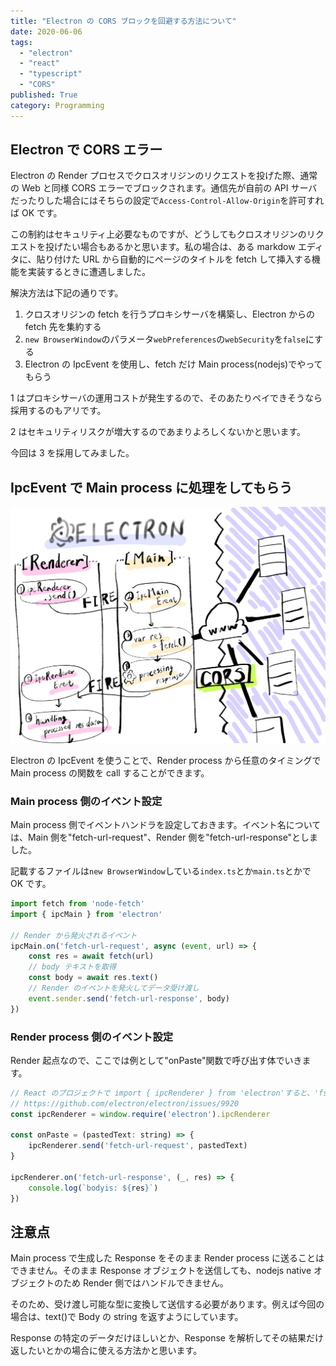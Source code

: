 ```yaml
---
title: "Electron の CORS ブロックを回避する方法について"
date: 2020-06-06
tags:
  - "electron"
  - "react"
  - "typescript"
  - "CORS"
published: True
category: Programming
---
```


## Electron で CORS エラー

Electron の Render プロセスでクロスオリジンのリクエストを投げた際、通常の Web と同様 CORS エラーでブロックされます。通信先が自前の API サーバだったりした場合にはそちらの設定で`Access-Control-Allow-Origin`を許可すれば OK です。

この制約はセキュリティ上必要なものですが、どうしてもクロスオリジンのリクエストを投げたい場合もあるかと思います。私の場合は、ある markdow エディタに、貼り付けた URL から自動的にページのタイトルを fetch して挿入する機能を実装するときに遭遇しました。

<!--more-->

解決方法は下記の通りです。

1. クロスオリジンの fetch を行うプロキシサーバを構築し、Electron からの fetch 先を集約する
2. `new BrowserWindow`のパラメータ`webPreferences`の`webSecurity`を`false`にする
3. Electron の IpcEvent を使用し、fetch だけ Main process(nodejs)でやってもらう

1 はプロキシサーバの運用コストが発生するので、そのあたりペイできそうなら採用するのもアリです。

2 はセキュリティリスクが増大するのであまりよろしくないかと思います。

今回は 3 を採用してみました。

## IpcEvent で Main process に処理をしてもらう

![処理フロー](/images/old/images/20200610/image.png)

Electron の IpcEvent を使うことで、Render process から任意のタイミングで Main  process の関数を call することができます。

### Main process 側のイベント設定

Main process 側でイベントハンドラを設定しておきます。イベント名については、Main 側を"fetch-url-request"、Render 側を"fetch-url-response"としました。

記載するファイルは`new BrowserWindow`している`index.ts`とか`main.ts`とかで OK です。

```js
import fetch from 'node-fetch'
import { ipcMain } from 'electron'

// Render から発火されるイベント
ipcMain.on('fetch-url-request', async (event, url) => {
    const res = await fetch(url)
    // body テキストを取得
    const body = await res.text()
    // Render のイベントを発火してデータ受け渡し
    event.sender.send('fetch-url-response', body)
})
```

### Render process 側のイベント設定

Render 起点なので、ここでは例として"onPaste"関数で呼び出す体でいきます。

```js
// React のプロジェクトで import { ipcRenderer } from 'electron'すると、'fs.existsSync is not a function'になるので、その対策。
// https://github.com/electron/electron/issues/9920
const ipcRenderer = window.require('electron').ipcRenderer

const onPaste = (pastedText: string) => {
    ipcRenderer.send('fetch-url-request', pastedText)
}

ipcRenderer.on('fetch-url-response', (_, res) => {
    console.log(`bodyis: ${res}`)
})
```

## 注意点

Main process で生成した Response をそのまま Render process に送ることはできません。そのまま Response オブジェクトを送信しても、nodejs native オブジェクトのため Render 側ではハンドルできません。

そのため、受け渡し可能な型に変換して送信する必要があります。例えば今回の場合は、text()で Body の string を返すようにしています。

Response の特定のデータだけほしいとか、Response を解析してその結果だけ返したいとかの場合に使える方法かと思います。
